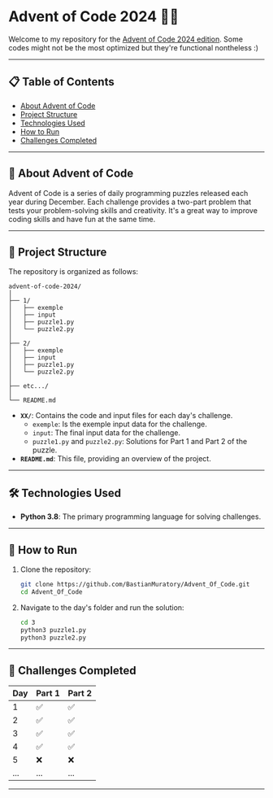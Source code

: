 
# Advent of Code 2024 🎄✨

Welcome to my repository for the [Advent of Code 2024 edition](https://adventofcode.com/2024). Some codes might not be the most optimized but they're functional nontheless :)

---

## 📋 Table of Contents
- [About Advent of Code](#about-advent-of-code)
- [Project Structure](#project-structure)
- [Technologies Used](#technologies-used)
- [How to Run](#how-to-run)
- [Challenges Completed](#challenges-completed)

---

## 🌟 About Advent of Code
Advent of Code is a series of daily programming puzzles released each year during December. Each challenge provides a two-part problem that tests your problem-solving skills and creativity. It's a great way to improve coding skills and have fun at the same time.

---

## 📁 Project Structure
The repository is organized as follows:

```
advent-of-code-2024/
│
├── 1/
│   ├── exemple
│   ├── input
│   ├── puzzle1.py
│   └── puzzle2.py
│
├── 2/
│   ├── exemple
│   ├── input
│   ├── puzzle1.py
│   └── puzzle2.py
│
├── etc.../
│
└── README.md
```

- **`XX/`**: Contains the code and input files for each day's challenge.
  - `exemple`: Is the exemple input data for the challenge.
  - `input`: The final input data for the challenge.
  - `puzzle1.py` and `puzzle2.py`: Solutions for Part 1 and Part 2 of the puzzle.
- **`README.md`**: This file, providing an overview of the project.

---

## 🛠️ Technologies Used
- **Python 3.8**: The primary programming language for solving challenges.
---

## 🚀 How to Run
1. Clone the repository:
   ```bash
   git clone https://github.com/BastianMuratory/Advent_Of_Code.git
   cd Advent_Of_Code
   ```

2. Navigate to the day's folder and run the solution:
   ```bash
   cd 3
   python3 puzzle1.py
   python3 puzzle2.py
   ```

---

## 📅 Challenges Completed
| Day | Part 1 | Part 2 |
|-----|--------|--------|
| 1   | ✅      | ✅      |
| 2   | ✅      | ✅      |
| 3   | ✅      | ✅      |
| 4   | ✅      | ✅      |
| 5   | ❌      | ❌      |
| ... | ...    | ...    |

---
